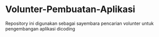 # Volunter-Pembuatan-Aplikasi
Repository ini digunakan sebagai sayembara pencarian volunter untuk pengembangan aplikasi dicoding
